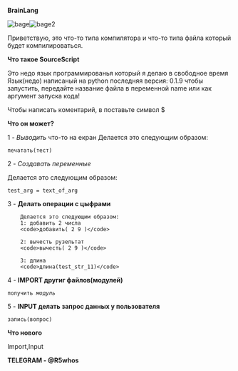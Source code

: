__BrainLang__

<img src='https://img.shields.io/badge/Open%20Source-%F0%9F%92%9C-blueviolet' alt='bage'><img src='https://img.shields.io/badge/Made%20by-R5whos-red' alt='bage2'>

Приветствую, это что-то типа компилятора и что-то типа файла который будет компилироваться.

**Что такое SourceScript**

Это недо язык программированья который я делаю в свободное время
Язык(недо) написаный на python
последняя версия: 0.1.9
чтобы запустить, передайте название файла в переменной name или как аргумент запуска кода!

Чтобы написать коментарий, в поставьте символ $

**Что он может?**

1 - _Выводить_ что-то на екран
Делается это следующим образом:

<code>печатать(тест)</code>

2 - _Создавать переменные_

Делается это следующим образом:

<code>test_arg = text_of_arg</code>

3 - __Делать операции с цыфрами__

        Делается это следующим образом:
        1: добавить 2 числа
        <code>добавить( 2 9 )</code>

        2: вычесть рузельтат 
        <code>вычесть( 2 9 )</code>

        3: длина
        <code>длина(test_str_11)</code>

4 - __IMPORT другиг файлов(модулей)__

<code>получить *модуль*</code>

5 - __INPUT делать запрос данных у пользователя__

<code>запись(вопрос)</code>

**Что нового**

Import,Input


**TELEGRAM - @R5whos**
